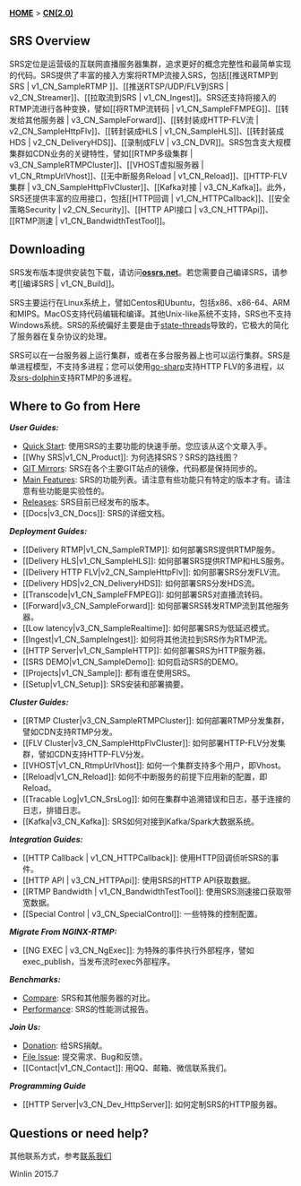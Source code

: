 [**HOME**](Home) > [**CN(2.0)**](v3_CN_Home)

## SRS Overview

SRS定位是运营级的互联网直播服务器集群，追求更好的概念完整性和最简单实现的代码。SRS提供了丰富的接入方案将RTMP流接入SRS，包括[[推送RTMP到SRS | v1_CN_SampleRTMP ]]、[[推送RTSP/UDP/FLV到SRS | v2_CN_Streamer]]、[[拉取流到SRS | v1_CN_Ingest]]。SRS还支持将接入的RTMP流进行各种变换，譬如[[将RTMP流转码 | v1_CN_SampleFFMPEG]]、[[转发给其他服务器 | v3_CN_SampleForward]]、[[转封装成HTTP-FLV流 | v2_CN_SampleHttpFlv]]、[[转封装成HLS | v1_CN_SampleHLS]]、[[转封装成HDS | v2_CN_DeliveryHDS]]、[[录制成FLV | v3_CN_DVR]]。SRS包含支大规模集群如CDN业务的关键特性，譬如[[RTMP多级集群 | v3_CN_SampleRTMPCluster]]、[[VHOST虚拟服务器  | v1_CN_RtmpUrlVhost]]、[[无中断服务Reload | v1_CN_Reload]]、[[HTTP-FLV集群 | v3_CN_SampleHttpFlvCluster]]、[[Kafka对接 | v3_CN_Kafka]]。此外，SRS还提供丰富的应用接口，包括[[HTTP回调 | v1_CN_HTTPCallback]]、[[安全策略Security | v2_CN_Security]]、[[HTTP API接口 | v3_CN_HTTPApi]]、[[RTMP测速 | v1_CN_BandwidthTestTool]]。

## Downloading

SRS发布版本提供安装包下载，请访问[**ossrs.net**][website]。若您需要自己编译SRS，请参考[[编译SRS | v1_CN_Build]]。

SRS主要运行在Linux系统上，譬如Centos和Ubuntu，包括x86、x86-64、ARM和MIPS。MacOS支持代码编辑和编译。其他Unix-like系统不支持，SRS也不支持Windows系统。SRS的系统偏好主要是由于[state-threads][st]导致的，它极大的简化了服务器在复杂协议的处理。

SRS可以在一台服务器上运行集群，或者在多台服务器上也可以运行集群。SRS是单进程模型，不支持多进程；您可以使用[go-sharp][sharp]支持HTTP FLV的多进程，以及[srs-dolphin][dolphin]支持RTMP的多进程。

## Where to Go from Here

***User Guides:***

* [Quick Start][qstart]: 使用SRS的主要功能的快速手册。您应该从这个文章入手。
* [[Why SRS|v1_CN_Product]]: 为何选择SRS？SRS的路线图？
* [GIT Mirrors][mirrors]: SRS在各个主要GIT站点的镜像，代码都是保持同步的。
* [Main Features][features]: SRS的功能列表。请注意有些功能只有特定的版本才有。请注意有些功能是实验性的。
* [Releases][releases]: SRS目前已经发布的版本。
* [[Docs|v3_CN_Docs]]: SRS的详细文档。

***Deployment Guides:***

* [[Delivery RTMP|v1_CN_SampleRTMP]]: 如何部署SRS提供RTMP服务。
* [[Delivery HLS|v1_CN_SampleHLS]]: 如何部署SRS提供RTMP和HLS服务。
* [[Delivery HTTP FLV|v2_CN_SampleHttpFlv]]: 如何部署SRS分发FLV流。
* [[Delivery HDS|v2_CN_DeliveryHDS]]: 如何部署SRS分发HDS流。
* [[Transcode|v1_CN_SampleFFMPEG]]: 如何部署SRS对直播流转码。
* [[Forward|v3_CN_SampleForward]]: 如何部署SRS转发RTMP流到其他服务器。
* [[Low latency|v3_CN_SampleRealtime]]: 如何部署SRS为低延迟模式。
* [[Ingest|v1_CN_SampleIngest]]: 如何将其他流拉到SRS作为RTMP流。
* [[HTTP Server|v1_CN_SampleHTTP]]: 如何部署SRS为HTTP服务器。
* [[SRS DEMO|v1_CN_SampleDemo]]: 如何启动SRS的DEMO。
* [[Projects|v1_CN_Sample]]: 都有谁在使用SRS。
* [[Setup|v1_CN_Setup]]: SRS安装和部署摘要。

***Cluster Guides:***

* [[RTMP Cluster|v3_CN_SampleRTMPCluster]]: 如何部署RTMP分发集群，譬如CDN支持RTMP分发。
* [[FLV Cluster|v3_CN_SampleHttpFlvCluster]]: 如何部署HTTP-FLV分发集群，譬如CDN支持HTTP-FLV分发。
* [[VHOST|v1_CN_RtmpUrlVhost]]: 如何一个集群支持多个用户，即Vhost。
* [[Reload|v1_CN_Reload]]: 如何不中断服务的前提下应用新的配置，即Reload。
* [[Tracable Log|v1_CN_SrsLog]]: 如何在集群中追溯错误和日志，基于连接的日志，排错日志。
* [[Kafka|v3_CN_Kafka]]: SRS如何对接到Kafka/Spark大数据系统。

***Integration Guides:***

* [[HTTP Callback | v1_CN_HTTPCallback]]: 使用HTTP回调侦听SRS的事件。
* [[HTTP API | v3_CN_HTTPApi]]: 使用SRS的HTTP API获取数据。
* [[RTMP Bandwidth | v1_CN_BandwidthTestTool]]: 使用SRS测速接口获取带宽数据。
* [[Special Control | v3_CN_SpecialControl]]: 一些特殊的控制配置。

***Migrate From NGINX-RTMP:***

* [[NG EXEC | v3_CN_NgExec]]: 为特殊的事件执行外部程序，譬如exec_publish，当发布流时exec外部程序。

***Benchmarks:***

* [Compare][compare]: SRS和其他服务器的对比。
* [Performance][performance]: SRS的性能测试报告。

***Join Us:***

* [Donation][donation]: 给SRS捐献。
* [File Issue][issue]: 提交需求、Bug和反馈。
* [[Contact|v1_CN_Contact]]: 用QQ、邮箱、微信联系我们。

***Programming Guide***

* [[HTTP Server|v3_CN_Dev_HttpServer]]: 如何定制SRS的HTTP服务器。

## Questions or need help?

其他联系方式，参考[联系我们](v1_CN_Contact)

Winlin 2015.7

[st]: https://github.com/winlinvip/state-threads
[website]: http://ossrs.net

[sharp]: https://github.com/simple-rtmp-server/go-sharp
[dolphin]: https://github.com/simple-rtmp-server/srs-dolphin

[qstart]: https://github.com/simple-rtmp-server/srs/tree/2.0release#usage
[mirrors]: https://github.com/simple-rtmp-server/srs/tree/2.0release#mirrors
[features]: https://github.com/simple-rtmp-server/srs/tree/2.0release#features
[releases]: https://github.com/simple-rtmp-server/srs/tree/2.0release#releases

[donation]: http://www.ossrs.net/srs.release/donation/index.html
[issue]: https://github.com/simple-rtmp-server/srs/issues/new

[compare]: https://github.com/simple-rtmp-server/srs/tree/2.0release#compare
[performance]: https://github.com/simple-rtmp-server/srs/tree/2.0release#performance

